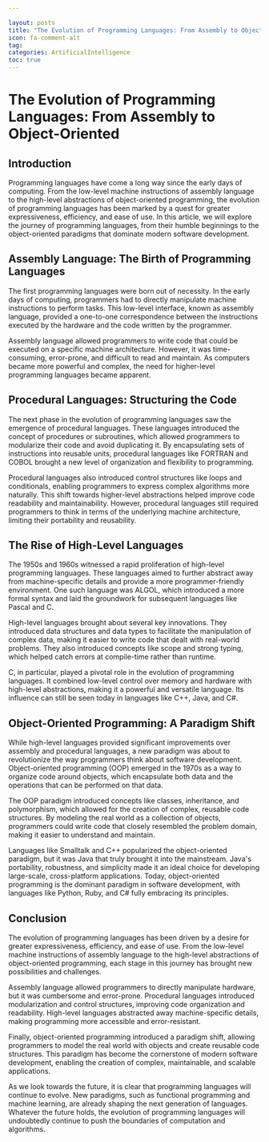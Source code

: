 ```yaml
---

layout: posts
title: "The Evolution of Programming Languages: From Assembly to ObjectOriented"
icon: fa-comment-alt
tag:      
categories: ArtificialIntelligence
toc: true
---
```




# The Evolution of Programming Languages: From Assembly to Object-Oriented

## Introduction

Programming languages have come a long way since the early days of computing. From the low-level machine instructions of assembly language to the high-level abstractions of object-oriented programming, the evolution of programming languages has been marked by a quest for greater expressiveness, efficiency, and ease of use. In this article, we will explore the journey of programming languages, from their humble beginnings to the object-oriented paradigms that dominate modern software development.

## Assembly Language: The Birth of Programming Languages

The first programming languages were born out of necessity. In the early days of computing, programmers had to directly manipulate machine instructions to perform tasks. This low-level interface, known as assembly language, provided a one-to-one correspondence between the instructions executed by the hardware and the code written by the programmer.

Assembly language allowed programmers to write code that could be executed on a specific machine architecture. However, it was time-consuming, error-prone, and difficult to read and maintain. As computers became more powerful and complex, the need for higher-level programming languages became apparent.

## Procedural Languages: Structuring the Code

The next phase in the evolution of programming languages saw the emergence of procedural languages. These languages introduced the concept of procedures or subroutines, which allowed programmers to modularize their code and avoid duplicating it. By encapsulating sets of instructions into reusable units, procedural languages like FORTRAN and COBOL brought a new level of organization and flexibility to programming.

Procedural languages also introduced control structures like loops and conditionals, enabling programmers to express complex algorithms more naturally. This shift towards higher-level abstractions helped improve code readability and maintainability. However, procedural languages still required programmers to think in terms of the underlying machine architecture, limiting their portability and reusability.

## The Rise of High-Level Languages

The 1950s and 1960s witnessed a rapid proliferation of high-level programming languages. These languages aimed to further abstract away from machine-specific details and provide a more programmer-friendly environment. One such language was ALGOL, which introduced a more formal syntax and laid the groundwork for subsequent languages like Pascal and C.

High-level languages brought about several key innovations. They introduced data structures and data types to facilitate the manipulation of complex data, making it easier to write code that dealt with real-world problems. They also introduced concepts like scope and strong typing, which helped catch errors at compile-time rather than runtime.

C, in particular, played a pivotal role in the evolution of programming languages. It combined low-level control over memory and hardware with high-level abstractions, making it a powerful and versatile language. Its influence can still be seen today in languages like C++, Java, and C#.

## Object-Oriented Programming: A Paradigm Shift

While high-level languages provided significant improvements over assembly and procedural languages, a new paradigm was about to revolutionize the way programmers think about software development. Object-oriented programming (OOP) emerged in the 1970s as a way to organize code around objects, which encapsulate both data and the operations that can be performed on that data.

The OOP paradigm introduced concepts like classes, inheritance, and polymorphism, which allowed for the creation of complex, reusable code structures. By modeling the real world as a collection of objects, programmers could write code that closely resembled the problem domain, making it easier to understand and maintain.

Languages like Smalltalk and C++ popularized the object-oriented paradigm, but it was Java that truly brought it into the mainstream. Java's portability, robustness, and simplicity made it an ideal choice for developing large-scale, cross-platform applications. Today, object-oriented programming is the dominant paradigm in software development, with languages like Python, Ruby, and C# fully embracing its principles.

## Conclusion

The evolution of programming languages has been driven by a desire for greater expressiveness, efficiency, and ease of use. From the low-level machine instructions of assembly language to the high-level abstractions of object-oriented programming, each stage in this journey has brought new possibilities and challenges.

Assembly language allowed programmers to directly manipulate hardware, but it was cumbersome and error-prone. Procedural languages introduced modularization and control structures, improving code organization and readability. High-level languages abstracted away machine-specific details, making programming more accessible and error-resistant.

Finally, object-oriented programming introduced a paradigm shift, allowing programmers to model the real world with objects and create reusable code structures. This paradigm has become the cornerstone of modern software development, enabling the creation of complex, maintainable, and scalable applications.

As we look towards the future, it is clear that programming languages will continue to evolve. New paradigms, such as functional programming and machine learning, are already shaping the next generation of languages. Whatever the future holds, the evolution of programming languages will undoubtedly continue to push the boundaries of computation and algorithms.